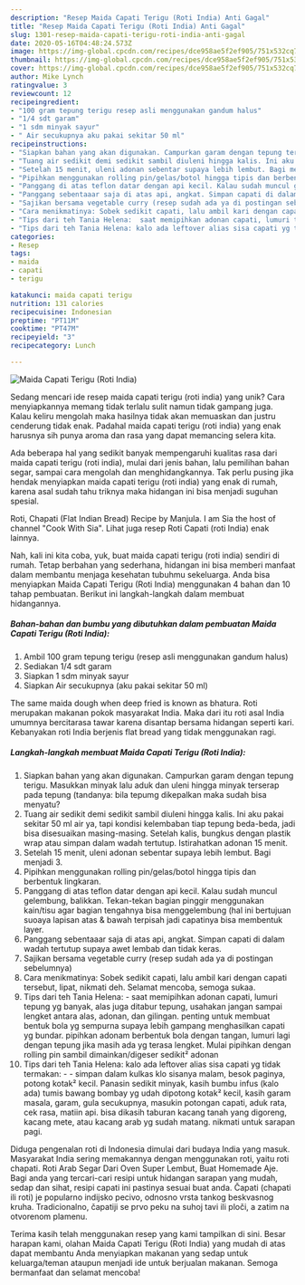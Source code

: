 ```yaml
---
description: "Resep Maida Capati Terigu (Roti India) Anti Gagal"
title: "Resep Maida Capati Terigu (Roti India) Anti Gagal"
slug: 1301-resep-maida-capati-terigu-roti-india-anti-gagal
date: 2020-05-16T04:48:24.573Z
image: https://img-global.cpcdn.com/recipes/dce958ae5f2ef905/751x532cq70/maida-capati-terigu-roti-india-foto-resep-utama.jpg
thumbnail: https://img-global.cpcdn.com/recipes/dce958ae5f2ef905/751x532cq70/maida-capati-terigu-roti-india-foto-resep-utama.jpg
cover: https://img-global.cpcdn.com/recipes/dce958ae5f2ef905/751x532cq70/maida-capati-terigu-roti-india-foto-resep-utama.jpg
author: Mike Lynch
ratingvalue: 3
reviewcount: 12
recipeingredient:
- "100 gram tepung terigu resep asli menggunakan gandum halus"
- "1/4 sdt garam"
- "1 sdm minyak sayur"
- " Air secukupnya aku pakai sekitar 50 ml"
recipeinstructions:
- "Siapkan bahan yang akan digunakan. Campurkan garam dengan tepung terigu. Masukkan minyak lalu aduk dan uleni hingga minyak terserap pada tepung (tandanya: bila tepumg dikepalkan maka sudah bisa menyatu?"
- "Tuang air sedikit demi sedikit sambil diuleni hingga kalis. Ini aku pakai sekitar 50 ml air ya, tapi kondisi kelembaban tiap tepung beda-beda, jadi bisa disesuaikan masing-masing. Setelah kalis, bungkus dengan plastik wrap atau simpan dalam wadah tertutup. Istirahatkan adonan 15 menit."
- "Setelah 15 menit, uleni adonan sebentar supaya lebih lembut. Bagi menjadi 3."
- "Pipihkan menggunakan rolling pin/gelas/botol hingga tipis dan berbentuk lingkaran."
- "Panggang di atas teflon datar dengan api kecil. Kalau sudah muncul gelembung, balikkan. Tekan-tekan bagian pinggir menggunakan kain/tisu agar bagian tengahnya bisa menggelembung (hal ini bertujuan suoaya lapisan atas &amp; bawah terpisah jadi capatinya bisa membentuk layer."
- "Panggang sebentaaar saja di atas api, angkat. Simpan capati di dalam wadah tertutup supaya awet lembab dan tidak keras."
- "Sajikan bersama vegetable curry (resep sudah ada ya di postingan sebelumnya)"
- "Cara menikmatinya: Sobek sedikit capati, lalu ambil kari dengan capati tersebut, lipat, nikmati deh. Selamat mencoba, semoga sukaa."
- "Tips dari teh Tania Helena:  saat memipihkan adonan capati, lumuri tepung yg banyak, alas juga ditabur tepung, usahakan jangan sampai lengket antara alas, adonan, dan gilingan. penting untuk membuat bentuk bola yg sempurna supaya lebih gampang menghasilkan capati yg bundar. pipihkan adonam berbentuk bola dengan tangan, lumuri lagi dengan tepung jika masih ada yg terasa lengket. Mulai pipihkan dengan rolling pin sambil dimainkan/digeser sedikit² adonan"
- "Tips dari teh Tania Helena: kalo ada leftover alias sisa capati yg tidak termakan:   simpan dalam kulkas klo sisanya malam, besok paginya, potong kotak² kecil. Panasin sedikit minyak, kasih bumbu infus (kalo ada) tumis bawang bombay yg udah dipotong kotak² kecil, kasih garam masala, garam, gula secukupnya, masukin potongan capati, aduk rata, cek rasa, matiin api. bisa dikasih taburan kacang tanah yang digoreng, kacang mete, atau kacang arab yg sudah matang. nikmati untuk sarapan pagi."
categories:
- Resep
tags:
- maida
- capati
- terigu

katakunci: maida capati terigu 
nutrition: 131 calories
recipecuisine: Indonesian
preptime: "PT11M"
cooktime: "PT47M"
recipeyield: "3"
recipecategory: Lunch

---
```



![Maida Capati Terigu (Roti India)](https://img-global.cpcdn.com/recipes/dce958ae5f2ef905/751x532cq70/maida-capati-terigu-roti-india-foto-resep-utama.jpg)

Sedang mencari ide resep maida capati terigu (roti india) yang unik? Cara menyiapkannya memang tidak terlalu sulit namun tidak gampang juga. Kalau keliru mengolah maka hasilnya tidak akan memuaskan dan justru cenderung tidak enak. Padahal maida capati terigu (roti india) yang enak harusnya sih punya aroma dan rasa yang dapat memancing selera kita.

Ada beberapa hal yang sedikit banyak mempengaruhi kualitas rasa dari maida capati terigu (roti india), mulai dari jenis bahan, lalu pemilihan bahan segar, sampai cara mengolah dan menghidangkannya. Tak perlu pusing jika hendak menyiapkan maida capati terigu (roti india) yang enak di rumah, karena asal sudah tahu triknya maka hidangan ini bisa menjadi suguhan spesial.

Roti, Chapati (Flat Indian Bread) Recipe by Manjula. I am Sia the host of channel &#34;Cook With Sia&#34;. Lihat juga resep Roti Capati (roti India) enak lainnya.


Nah, kali ini kita coba, yuk, buat maida capati terigu (roti india) sendiri di rumah. Tetap berbahan yang sederhana, hidangan ini bisa memberi manfaat dalam membantu menjaga kesehatan tubuhmu sekeluarga. Anda bisa menyiapkan Maida Capati Terigu (Roti India) menggunakan 4 bahan dan 10 tahap pembuatan. Berikut ini langkah-langkah dalam membuat hidangannya.

<!--inarticleads1-->

##### Bahan-bahan dan bumbu yang dibutuhkan dalam pembuatan Maida Capati Terigu (Roti India):

1. Ambil 100 gram tepung terigu (resep asli menggunakan gandum halus)
1. Sediakan 1/4 sdt garam
1. Siapkan 1 sdm minyak sayur
1. Siapkan  Air secukupnya (aku pakai sekitar 50 ml)


The same maida dough when deep fried is known as bhatura. Roti merupakan makanan pokok masyarakat India. Maka dari itu roti asal India umumnya bercitarasa tawar karena disantap bersama hidangan seperti kari. Kebanyakan roti India berjenis flat bread yang tidak menggunakan ragi. 

<!--inarticleads2-->

##### Langkah-langkah membuat Maida Capati Terigu (Roti India):

1. Siapkan bahan yang akan digunakan. Campurkan garam dengan tepung terigu. Masukkan minyak lalu aduk dan uleni hingga minyak terserap pada tepung (tandanya: bila tepumg dikepalkan maka sudah bisa menyatu?
1. Tuang air sedikit demi sedikit sambil diuleni hingga kalis. Ini aku pakai sekitar 50 ml air ya, tapi kondisi kelembaban tiap tepung beda-beda, jadi bisa disesuaikan masing-masing. Setelah kalis, bungkus dengan plastik wrap atau simpan dalam wadah tertutup. Istirahatkan adonan 15 menit.
1. Setelah 15 menit, uleni adonan sebentar supaya lebih lembut. Bagi menjadi 3.
1. Pipihkan menggunakan rolling pin/gelas/botol hingga tipis dan berbentuk lingkaran.
1. Panggang di atas teflon datar dengan api kecil. Kalau sudah muncul gelembung, balikkan. Tekan-tekan bagian pinggir menggunakan kain/tisu agar bagian tengahnya bisa menggelembung (hal ini bertujuan suoaya lapisan atas &amp; bawah terpisah jadi capatinya bisa membentuk layer.
1. Panggang sebentaaar saja di atas api, angkat. Simpan capati di dalam wadah tertutup supaya awet lembab dan tidak keras.
1. Sajikan bersama vegetable curry (resep sudah ada ya di postingan sebelumnya)
1. Cara menikmatinya: Sobek sedikit capati, lalu ambil kari dengan capati tersebut, lipat, nikmati deh. Selamat mencoba, semoga sukaa.
1. Tips dari teh Tania Helena:  - saat memipihkan adonan capati, lumuri tepung yg banyak, alas juga ditabur tepung, usahakan jangan sampai lengket antara alas, adonan, dan gilingan. penting untuk membuat bentuk bola yg sempurna supaya lebih gampang menghasilkan capati yg bundar. pipihkan adonam berbentuk bola dengan tangan, lumuri lagi dengan tepung jika masih ada yg terasa lengket. Mulai pipihkan dengan rolling pin sambil dimainkan/digeser sedikit² adonan
1. Tips dari teh Tania Helena: kalo ada leftover alias sisa capati yg tidak termakan:  -  - simpan dalam kulkas klo sisanya malam, besok paginya, potong kotak² kecil. Panasin sedikit minyak, kasih bumbu infus (kalo ada) tumis bawang bombay yg udah dipotong kotak² kecil, kasih garam masala, garam, gula secukupnya, masukin potongan capati, aduk rata, cek rasa, matiin api. bisa dikasih taburan kacang tanah yang digoreng, kacang mete, atau kacang arab yg sudah matang. nikmati untuk sarapan pagi.


Diduga pengenalan roti di Indonesia dimulai dari budaya India yang masuk. Masyarakat India sering memakannya dengan menggunakan roti, yaitu roti chapati. Roti Arab Segar Dari Oven Super Lembut, Buat Homemade Aje. Bagi anda yang tercari-cari resipi untuk hidangan sarapan yang mudah, sedap dan sihat, resipi capati ini pastinya sesuai buat anda. Čapati (chapati ili roti) je popularno indijsko pecivo, odnosno vrsta tankog beskvasnog kruha. Tradicionalno, čapatiji se prvo peku na suhoj tavi ili ploči, a zatim na otvorenom plamenu. 

Terima kasih telah menggunakan resep yang kami tampilkan di sini. Besar harapan kami, olahan Maida Capati Terigu (Roti India) yang mudah di atas dapat membantu Anda menyiapkan makanan yang sedap untuk keluarga/teman ataupun menjadi ide untuk berjualan makanan. Semoga bermanfaat dan selamat mencoba!

